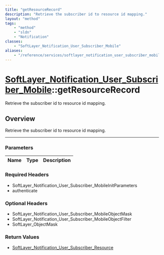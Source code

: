 ```yaml
---
title: "getResourceRecord"
description: "Retrieve the subscriber id to resource id mapping."
layout: "method"
tags:
    - "method"
    - "sldn"
    - "Notification"
classes:
    - "SoftLayer_Notification_User_Subscriber_Mobile"
aliases:
    - "/reference/services/softlayer_notification_user_subscriber_mobile/getResourceRecord"
---
```

# [SoftLayer_Notification_User_Subscriber_Mobile](/reference/services/SoftLayer_Notification_User_Subscriber_Mobile)::getResourceRecord


Retrieve the subscriber id to resource id mapping.


## Overview 
Retrieve the subscriber id to resource id mapping.

-----

### Parameters 
|Name | Type | Description |
| --- | --- | --- |


### Required Headers
* SoftLayer_Notification_User_Subscriber_MobileInitParameters
* authenticate


### Optional Headers
* SoftLayer_Notification_User_Subscriber_MobileObjectMask
* SoftLayer_Notification_User_Subscriber_MobileObjectFilter
* SoftLayer_ObjectMask

### Return Values
* <a href='/reference/datatypes/SoftLayer_Notification_User_Subscriber_Resource'>SoftLayer_Notification_User_Subscriber_Resource </a>





